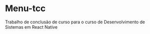 # Menu-tcc
Trabalho de conclusão de curso para o curso de Desenvolvimento de Sistemas em React Native 
